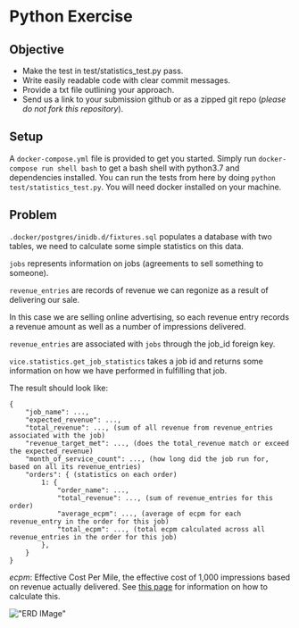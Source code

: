 # Python Exercise

## Objective

* Make the test in test/statistics_test.py pass.
* Write easily readable code with clear commit messages.
* Provide a txt file outlining your approach.
* Send us a link to your submission github or as a zipped git repo (*please do not fork this repository*).

## Setup

A `docker-compose.yml` file is provided to get you started. Simply run `docker-compose run shell bash` to get a bash shell
with python3.7 and dependencies installed. You can run the tests from here by doing `python test/statistics_test.py`. 
You will need docker installed on your machine.

## Problem

`.docker/postgres/inidb.d/fixtures.sql` populates a database with two tables, we need to calculate some simple statistics
on this data.

`jobs` represents information on jobs (agreements to sell something to someone).

`revenue_entries` are records of revenue we can regonize as a result of delivering our sale.

In this case we are selling online advertising, so each revenue entry records a revenue amount as well as a number of impressions delivered.

`revenue_entries` are associated with `jobs` through the job_id foreign key.

`vice.statistics.get_job_statistics` takes a job id and returns some information on how we have performed in fulfilling that job.

The result should look like:

```
{
    "job_name": ...,
    "expected_revenue": ...,
    "total_revenue": ..., (sum of all revenue from revenue_entries associated with the job)
    "revenue_target_met": ..., (does the total_revenue match or exceed the expected_revenue)
    "month_of_service_count": ..., (how long did the job run for, based on all its revenue_entries)
    "orders": { (statistics on each order)
        1: {
            "order_name": ...,
            "total_revenue": ..., (sum of revenue_entries for this order)
            "average_ecpm": ..., (average of ecpm for each revenue_entry in the order for this job)
            "total_ecpm": ..., (total ecpm calculated across all revenue_entries in the order for this job)
        },
    }
}
```

*ecpm*: Effective Cost Per Mile, the effective cost of 1,000 impressions based on revenue actually delivered. See 
[this page](https://www.marketingterms.com/dictionary/ecpm/) for information on how to calculate this.

 !["ERD IMage"]("https://github.com/jatp24/vice_project/blob/master/img/Vice%20Diagram.png")


